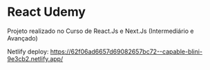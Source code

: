 # React Udemy
Projeto realizado no Curso de React.Js e Next.Js (Intermediário e Avançado)

Netlify deploy: https://62f06ad6657d69082657bc72--capable-blini-9e3cb2.netlify.app/
